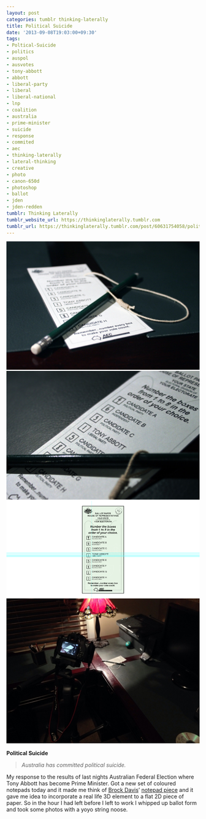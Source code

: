 ```yaml
---
layout: post
categories: tumblr thinking-laterally
title: Political Suicide
date: '2013-09-08T19:03:00+09:30'
tags:
- Poltical-Suicide
- politics
- auspol
- ausvotes
- tony-abbott
- abbott
- liberal-party
- liberal
- liberal-national
- lnp
- coalition
- australia
- prime-minister
- suicide
- response
- commited
- aec
- thinking-laterally
- lateral-thinking
- creative
- photo
- canon-650d
- photoshop
- ballot
- jden
- jden-redden
tumblr: Thinking Laterally
tumblr_website_url: https://thinkinglaterally.tumblr.com
tumblr_url: https://thinkinglaterally.tumblr.com/post/60631754058/political-suicide-australia
---
```

 ![](/content/images/tumblr/thinking-laterally/tumblr_mssvvzm6U81qh9he3o2_1280.jpg)  
 ![](/content/images/tumblr/thinking-laterally/tumblr_mssvvzm6U81qh9he3o1_1280.jpg)  
 ![](/content/images/tumblr/thinking-laterally/tumblr_mssvvzm6U81qh9he3o3_1280.png)  
 ![](/content/images/tumblr/thinking-laterally/tumblr_mssvvzm6U81qh9he3o4_1280.jpg)  
  

**Political Suicide**

> _Australia has&nbsp;committed&nbsp;political suicide.&nbsp;_

My response to the results of last nights Australian Federal Election where Tony Abbott has become Prime Minister. Got a new set of coloured notepads today and it made me think of [Brock Davis](http://www.designboom.com/)’ [notepad piece](http://www.designboom.com/cms/images/ridhika/brock3.jpg)&nbsp;and it gave me idea to incorporate a real life 3D element to a flat 2D piece of paper. So in the hour I had left before I left to work I whipped up ballot form and took some photos with a yoyo string noose. &nbsp;

